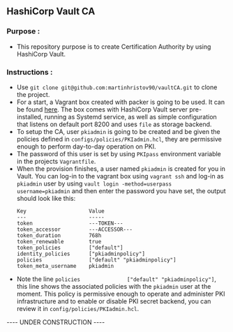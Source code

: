 ## HashiCorp Vault CA

### Purpose :

- This repository purpose is to create Certification Authority by using HashiCorp Vault.

### Instructions :

- Use `git clone git@github.com:martinhristov90/vaultCA.git` to clone the project.
- For a start, a Vagrant box created with packer is going to be used. It can be found [here](https://github.com/martinhristov90/packerVault). The box comes with HashiCorp Vault server pre-installed, running as Systemd service, as well as simple configuration that listens on default port 8200 and uses `file` as storage backend.
- To setup the CA, user `pkiadmin` is going to be created and be given the policies defined in `configs/policies/PKIadmin.hcl`, they are permissive enough to perform day-to-day operation on PKI. 
- The password of this user is set by using `PKIpass` environment variable in the projects `Vagrantfile`.
- When the provision finishes, a user named `pkiadmin` is created for you in Vault. You can log-in to the vagrant box using `vagrant ssh` and log-in as `pkiadmin` user by using `vault login -method=userpass username=pkiadmin` and then enter the password you have set, the output should look like this:
    ```
    Key                    Value
    ---                    -----
    token                  ---TOKEN---
    token_accessor         ---ACCESSOR---
    token_duration         768h
    token_renewable        true
    token_policies         ["default"]
    identity_policies      ["pkiadminpolicy"]
    policies               ["default" "pkiadminpolicy"]
    token_meta_username    pkiadmin
    ```
- Note the line `policies               ["default" "pkiadminpolicy"]`, this line shows the associated policies with the `pkiadmin` user at the moment. This policy is permissive enough to operate and administer PKI infrastructure and to enable or disable PKI secret backend, you can review it in `config/policies/PKIadmin.hcl`.



---- UNDER CONSTRUCTION ----


